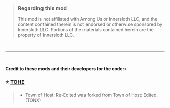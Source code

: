 > ### Regarding this mod
>
> This mod is not affiliated with Among Us or Innersloth LLC, and the content contained therein is not endorsed or otherwise sponsored by Innersloth LLC. Portions of the materials contained herein are the property of Innersloth LLC.
<br>
</p>

---

<br>

**Credit to these mods and their developers for the code:**>
### :star: [TOHE](https://github.com/EnhancedNetwork/TownofHost-Enhanced)
> 
> - Town of Host: Re-Edited was forked from Town of Host: Edited. (TONX)
> 

